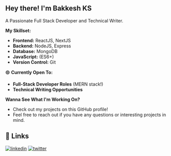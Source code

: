 ## Hey there! I'm Bakkesh KS
A Passionate Full Stack Developer and Technical Writer.


**My Skillset:**

* **Frontend:** ReactJS, NextJS
* **Backend:** NodeJS, Express
* **Database:** MongoDB
* **JavaScript:** (ES6+)
* **Version Control:** Git

🟢 **Currently Open To:**  

* **Full-Stack Developer Roles** (MERN stack!)
* **Technical Writing Opportunities**

**Wanna See What I'm Working On?**

* Check out my projects on this GitHub profile!
* Feel free to reach out if you have any questions or interesting projects in mind.



## 🔗 Links

[![linkedin](https://img.shields.io/badge/linkedin-0A66C2?style=for-the-badge&logo=linkedin&logoColor=white)](https://www.linkedin.com/in/bakkeshks/) 
[![twitter](https://img.shields.io/badge/twitter-1DA1F2?style=for-the-badge&logo=twitter&logoColor=white)](https://twitter.com/bakkesh_ks/)

